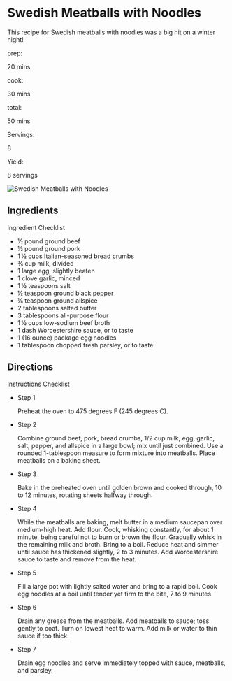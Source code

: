 # Swedish Meatballs with Noodles

This recipe for Swedish meatballs with noodles was a big hit on a winter night!

prep:

20 mins

cook:

30 mins

total:

50 mins

Servings:

8

Yield:

8 servings

![Swedish Meatballs with Noodles](https://imagesvc.meredithcorp.io/v3/mm/image?q=85&c=sc&poi=face&w=300&h=300&url=https%3A%2F%2Fimages.media-allrecipes.com%2Fuserphotos%2F340046.jpg)

## Ingredients

Ingredient Checklist

-   ½ pound ground beef
-   ½ pound ground pork
-   1 ½ cups Italian-seasoned bread crumbs
-   ¾ cup milk, divided
-   1 large egg, slightly beaten
-   1 clove garlic, minced
-   1 ½ teaspoons salt
-   ½ teaspoon ground black pepper
-   ⅛ teaspoon ground allspice
-   2 tablespoons salted butter
-   3 tablespoons all-purpose flour
-   1 ½ cups low-sodium beef broth
-   1 dash Worcestershire sauce, or to taste
-   1 (16 ounce) package egg noodles
-   1 tablespoon chopped fresh parsley, or to taste

## Directions

Instructions Checklist

-   Step 1
    
    Preheat the oven to 475 degrees F (245 degrees C).
    
-   Step 2
    
    Combine ground beef, pork, bread crumbs, 1/2 cup milk, egg, garlic, salt, pepper, and allspice in a large bowl; mix until just combined. Use a rounded 1-tablespoon measure to form mixture into meatballs. Place meatballs on a baking sheet.
    
-   Step 3
    
    Bake in the preheated oven until golden brown and cooked through, 10 to 12 minutes, rotating sheets halfway through.
    
-   Step 4
    
    While the meatballs are baking, melt butter in a medium saucepan over medium-high heat. Add flour. Cook, whisking constantly, for about 1 minute, being careful not to burn or brown the flour. Gradually whisk in the remaining milk and broth. Bring to a boil. Reduce heat and simmer until sauce has thickened slightly, 2 to 3 minutes. Add Worcestershire sauce to taste and remove from the heat.
    
-   Step 5
    
    Fill a large pot with lightly salted water and bring to a rapid boil. Cook egg noodles at a boil until tender yet firm to the bite, 7 to 9 minutes.
    
-   Step 6
    
    Drain any grease from the meatballs. Add meatballs to sauce; toss gently to coat. Turn on lowest heat to warm. Add milk or water to thin sauce if too thick.
    
-   Step 7
    
    Drain egg noodles and serve immediately topped with sauce, meatballs, and parsley.